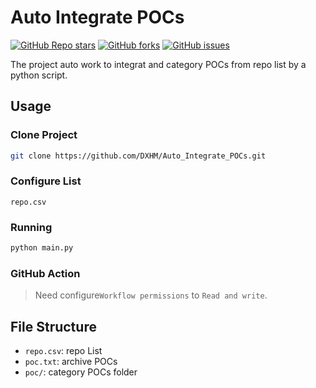 # Auto Integrate POCs
<a href="https://github.com/dxhm/Auto_Integrate_POCs/stargazers"><img alt="GitHub Repo stars" src="https://img.shields.io/github/stars/dxhm/Auto_Integrate_POCs?color=yellow&logo=riseup&logoColor=yellow&style=flat-square"></a>
<a href="https://github.com/dxhm/Auto_Integrate_POCs/network/members"><img alt="GitHub forks" src="https://img.shields.io/github/forks/adysec/nuclei_poc?color=orange&style=flat-square"></a>
<a href="https://github.com/dxhm/Auto_Integrate_POCs/issues"><img alt="GitHub issues" src="https://img.shields.io/github/issues/adysec/nuclei_poc?color=red&style=flat-square"></a>

The project auto work to integrat and category POCs from repo list by a python script.


## Usage

### Clone Project


```bash
git clone https://github.com/DXHM/Auto_Integrate_POCs.git
```


### Configure List

 `repo.csv` 

### Running 


```bash
python main.py
```

### GitHub Action

> Need configure`Workflow permissions` to `Read and write`.

## File Structure

- `repo.csv`: repo List
- `poc.txt`: archive POCs
- `poc/`: category POCs folder

